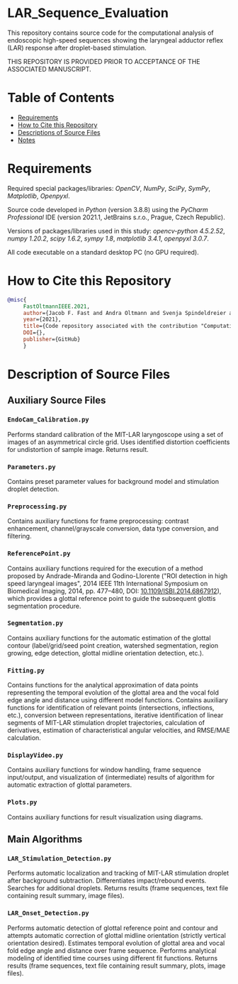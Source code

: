 # LAR_Sequence_Evaluation
This repository contains source code for the computational analysis of endoscopic high-speed sequences showing the laryngeal adductor reflex (LAR) response after droplet-based stimulation.

THIS REPOSITORY IS PROVIDED PRIOR TO ACCEPTANCE OF THE ASSOCIATED MANUSCRIPT.

# Table of Contents
* [Requirements](#requirements)
* [How to Cite this Repository](#how-to-cite-this-repository)
* [Descriptions of Source Files](#descriptions-of-source-files)
* [Notes](#notes)

# Requirements

Required special packages/libraries: *OpenCV*, *NumPy*, *SciPy*, *SymPy*, *Matplotlib*, *Openpyxl*.

Source code developed in *Python* (version 3.8.8) using the *PyCharm Professional* IDE (version 2021.1, JetBrains s.r.o., Prague, Czech Republic).

Versions of packages/libraries used in this study: *opencv-python 4.5.2.52*, *numpy 1.20.2*, *scipy 1.6.2*, *sympy 1.8*, *matplotlib 3.4.1*, *openpyxl 3.0.7*.

All code executable on a standard desktop PC (no GPU required).

# How to Cite this Repository

```BibTeX
@misc{
     FastOltmannIEEE.2021, 
     author={Jacob F. Fast and Andra Oltmann and Svenja Spindeldreier and Martin Ptok}, 
     year={2021},
     title={Code repository associated with the contribution "Computational Analysis of the Droplet-Stimulated Laryngeal Adductor Reflex in High-Speed Sequences"}, 
     DOI={},
     publisher={GitHub}
     }
```

# Description of Source Files

## Auxiliary Source Files

### `EndoCam_Calibration.py`

Performs standard calibration of the MIT-LAR laryngoscope using a set of images of an asymmetrical circle grid. Uses identified distortion coefficients for undistortion of sample image. Returns result.

### `Parameters.py`

Contains preset parameter values for background model and stimulation droplet detection.

### `Preprocessing.py`

Contains auxiliary functions for frame preprocessing: contrast enhancement, channel/grayscale conversion, data type conversion, and filtering.

### `ReferencePoint.py`

Contains auxiliary functions required for the execution of a method proposed by Andrade-Miranda and Godino-Llorente ("ROI detection in high speed laryngeal images", 2014 IEEE 11th International Symposium on Biomedical Imaging, 2014, pp. 477–480, DOI: [10.1109/ISBI.2014.6867912](https://doi.org/10.1109/ISBI.2014.6867912)), which provides a glottal reference point to guide the subsequent glottis segmentation procedure.

### `Segmentation.py`

Contains auxiliary functions for the automatic estimation of the glottal contour (label/grid/seed point creation, watershed segmentation, region growing, edge detection, glottal midline orientation detection, etc.).

### `Fitting.py`

Contains functions for the analytical approximation of data points representing the temporal evolution of the glottal area and the vocal fold edge angle and distance using different model functions. Contains auxiliary functions for identification of relevant points (intersections, inflections, etc.), conversion between representations, iterative identification of linear segments of MIT-LAR stimulation droplet trajectories, calculation of derivatives, estimation of characteristical angular velocities, and RMSE/MAE calculation.

### `DisplayVideo.py`

Contains auxiliary functions for window handling, frame sequence input/output, and visualization of (intermediate) results of algorithm for automatic extraction of glottal parameters.

### `Plots.py`

Contains auxiliary functions for result visualization using diagrams.

## Main Algorithms

### `LAR_Stimulation_Detection.py`

Performs automatic localization and tracking of MIT-LAR stimulation droplet after background subtraction. Differentiates impact/rebound events. Searches for additional droplets. Returns results (frame sequences, text file containing result summary, image files).

### `LAR_Onset_Detection.py`

Performs automatic detection of glottal reference point and contour and attempts automatic correction of glottal midline orientation (strictly vertical orientation desired). Estimates temporal evolution of glottal area and vocal fold edge angle and distance over frame sequence. Performs analytical modeling of identified time courses using different fit functions. Returns results (frame sequences, text file containing result summary, plots, image files).

